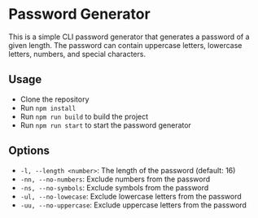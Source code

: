 # Password Generator

This is a simple CLI password generator that generates a password of a given length. The password can contain uppercase letters, lowercase letters, numbers, and special characters.

## Usage

- Clone the repository
- Run `npm install`
- Run `npm run build` to build the project
- Run `npm run start` to start the password generator

## Options

- `-l, --length <number>`: The length of the password (default: 16)
- `-nn, --no-numbers`: Exclude numbers from the password
- `-ns, --no-symbols`: Exclude symbols from the password
- `-ul, --no-lowecase`: Exclude lowercase letters from the password
- `-uu, --no-uppercase`: Exclude uppercase letters from the password
